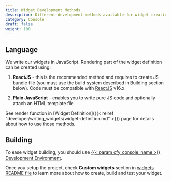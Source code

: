 ```yaml
---
title: Widget Development Methods
description: Different development methods available for widget creation.
category: Console
draft: false
weight: 100
---
```


## Language

We write our widgets in JavaScript. Rendering part of the widget definition can be created using:

1. **ReactJS** - this is the recommended method and requires to create JS bundle file (you must use the build system described in Building section below). Code must be compatible with [ReactJS](https://reactjs.org/) v16.x.

2. **Plain JavaScript** - enables you to write pure JS code and optionally attach an HTML template file.

See render function in [Widget Definition]({{< relref "developer/writing_widgets/widget-definition.md" >}}) page for details
about how to use those methods.


## Building

To ease widget building, you should use 
[{{< param cfy_console_name >}} Development Environment](https://github.com/cloudify-cosmo/cloudify-stage). 

Once you setup the project, check **Custom widgets** section in 
[widgets README file](https://github.com/cloudify-cosmo/cloudify-stage/tree/master/widgets#readme) 
to learn more about how to create, build and test your widget.   
